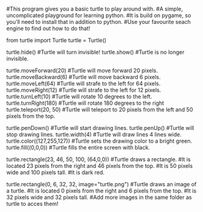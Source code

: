 #This program gives you a basic turtle to play around with.
#A simple, uncomplicated playground for learning python.
#It is build on pygame, so you'll need to install that in addition to python. 
#Use your favourite seach engine to find out how to do that!


from turtle import Turtle
turtle = Turtle()

turtle.hide()													#Turtle will turn invisible!
turtle.show()													#Turtle is no longer invisible.

turtle.moveForward(20)									#Turtle will move forward 20 pixels.
turtle.moveBackward(6)									#Turtle will move backward 6 pixels.
turtle.moveLeft(64)										#Turtle will strafe to the left for 64 pixels.
turtle.moveRight(12)										#Turtle will strafe to the left for 12 pixels.
turtle.turnLeft(10)											#Turtle will rotate 10 degrees to the left.
turtle.turnRight(180)										#Turtle will rotate 180 degrees to the right
turtle.teleport(20, 50)										#Turtle will teleport to 20 pixels from the left and 50 pixels from the top.

turtle.penDown()											#Turtle will start drawing lines.
turtle.penUp()												#Turtle will stop drawing lines.
turtle.width(4)												#Turtle will draw lines 4 lines wide.
turtle.color((127,255,127))								#Turtle sets the drawing color to a bright green.
turtle.fill((0,0,0))												#Turtle fills the entire screen with black.


turtle.rectangle(23, 46, 50, 100, (64,0,0))		#Turtle draws a rectangle.
																	#It is located 23 pixels from the right and 46 pixels from the top.
																	#It is 50 pixels wide and 100 pixels tall.
																	#It is dark red.

turtle.rectangle(0, 6, 32, 32, image="turtle.png")		#Turtle draws an image of a turtle.
																			#It is located 0 pixels from the right and 6 pixels from the top.
																			#It is 32 pixels wide and 32 pixels tall.
																			#Add more images in the same folder as turtle to acces them!
